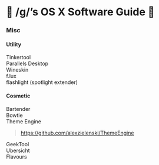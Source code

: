 #  /g/’s OS X Software Guide  

### Misc

#### Utility
Tinkertool  
Parallels Desktop  
Wineskin  
f.lux  
flashlight (spotlight extender)  

#### Cosmetic
Bartender  
Bowtie  
Theme Engine
>https://github.com/alexzielenski/ThemeEngine

GeekTool  
Ubersicht  
Flavours  